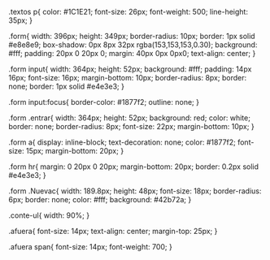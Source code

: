 
.textos p{
    color: #1C1E21;
    font-size: 26px;
    font-weight: 500;
    line-height: 35px;
}

.form{
    width: 396px;
    height: 349px;
    border-radius: 10px;
    border: 1px solid #e8e8e9;
    box-shadow: 0px 8px 32px rgba(153,153,153,0.30);
    background: #fff;
    padding: 20px 0 20px 0;
    margin: 40px 0px 0px0;
    text-align: center;
}

.form input{
    width: 364px;
    height: 52px;
    background: #fff;
    padding: 14px 16px;
    font-size: 16px;
    margin-bottom: 10px;
    border-radius: 8px;
    border: none;
    border: 1px solid #e4e3e3;
}

.form input:focus{
    border-color: #1877f2;
    outline: none;
}

.form .entrar{
    width: 364px;
    height: 52px;
    background: red;
    color: white;
    border: none;
    border-radius: 8px;
    font-size: 22px;
    margin-bottom: 10px;
}

.form a{
    display: inline-block;
    text-decoration: none;
    color: #1877f2;
    font-size: 15px;
    margin-bottom: 20px;
}

.form hr{
    margin: 0 20px 0 20px;
    margin-bottom: 20px;
    border: 0.2px solid #e4e3e3;
}

.form .Nuevac{
    width: 189.8px;
    height: 48px;
    font-size: 18px;
    border-radius: 6px;
    border: none;
    color: #fff;
    background: #42b72a;
}

.conte-ul{
    width: 90%;
}

.afuera{
    font-size: 14px;
    text-align: center;
    margin-top: 25px;
}

.afuera span{
    font-size: 14px;
    font-weight: 700;
}
